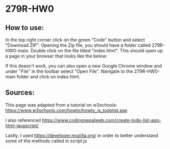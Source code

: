 # 279R-HW0

## How to use:

In the top right corner click on the green "Code" button and select "Download ZIP". Opening the Zip file, you should have a folder called 279R-HW0-main. Double click on the file titled "index.html". This should open up a page in your browser that looks like the below:

If this doesn't work, you can also open a new Google Chrome window and under "File" in the toolbar select "Open File". Navigate to the 279R-HW0-main folder and click on index.html.

## Sources:

This page was adapted from a tutorial on w3schools: https://www.w3schools.com/howto/howto_js_todolist.asp

I also referenced https://www.codingnepalweb.com/create-todo-list-app-html-javascript/

Lastly, I used https://developer.mozilla.org/ in order to better understand some of the methods called in script.js
